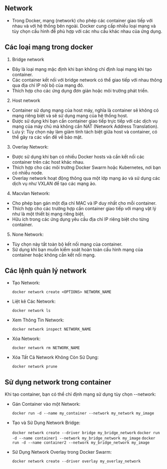 ## Network
- Trong Docker, mạng (network) cho phép các container giao tiếp với nhau và với hệ thống bên ngoài. Docker cung cấp nhiều loại mạng và tùy chọn cấu hình để phù hợp với các nhu cầu khác nhau của ứng dụng.

## Các loại mạng trong docker
1. Bridge network
- Đây là loại mạng mặc định khi bạn không chỉ định loại mạng khi tạo container.
- Các container kết nối với bridge network có thể giao tiếp với nhau thông qua địa chỉ IP nội bộ của mạng đó.
- Thích hợp cho các ứng dụng đơn giản hoặc môi trường phát triển.
2. Host network
- Container sử dụng mạng của host máy, nghĩa là container sẽ không có mạng riêng biệt và sẽ sử dụng mạng của hệ thống host.
- Được sử dụng khi bạn cần container giao tiếp trực tiếp với các dịch vụ mạng của máy chủ mà không cần NAT (Network Address Translation).
- Lưu ý: Tùy chọn này làm giảm tính tách biệt giữa host và container, có thể gây ra các vấn đề về bảo mật.
3. Overlay Network:
- Được sử dụng khi bạn có nhiều Docker hosts và cần kết nối các container trên các host khác nhau.
- Thích hợp cho các môi trường Docker Swarm hoặc Kubernetes, nơi bạn có nhiều node.
- Overlay network hoạt động thông qua một lớp mạng ảo và sử dụng các dịch vụ như VXLAN để tạo các mạng ảo.
4. Macvlan Network:
- Cho phép bạn gán một địa chỉ MAC và IP duy nhất cho mỗi container.
- Thích hợp cho các trường hợp cần container giao tiếp với mạng vật lý như là một thiết bị mạng riêng biệt.
- Hữu ích trong các ứng dụng yêu cầu địa chỉ IP riêng biệt cho từng container.
5. None Network:
- Tùy chọn này tắt toàn bộ kết nối mạng của container.
- Sử dụng khi bạn muốn kiểm soát hoàn toàn cấu hình mạng của container hoặc không cần kết nối mạng.

## Các lệnh quản lý network
- Tạo Network: 
  
  `docker network create <OPTIONS> NETWORK_NAME`
- Liệt kê Các Network: 
  
  `docker network ls`
- Xem Thông Tin Network: 
  
  `docker network inspect NETWORK_NAME`
- Xóa Network: 
  
  `docker network rm NETWORK_NAME`
- Xóa Tất Cả Network Không Còn Sử Dụng: 
  
  `docker network prune`

## Sử dụng network trong container
Khi tạo container, bạn có thể chỉ định mạng sử dụng tùy chọn --network:
- Gán Container vào một Network:
  
  `docker run -d --name my_container --network my_network my_image`
- Tạo và Sử Dụng Network Bridge:
  
  `docker network create --driver bridge my_bridge_network`
  `docker run -d --name container1 --network my_bridge_network my_image`
  `docker run -d --name container2 --network my_bridge_network my_image`
- Sử Dụng Network Overlay trong Docker Swarm:
  
  `docker network create --driver overlay my_overlay_network`

